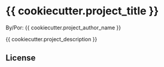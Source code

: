 # {{ cookiecutter.project_title }}

By/Por: {{ cookiecutter.project_author_name }}

{{ cookiecutter.project_description }}

## License